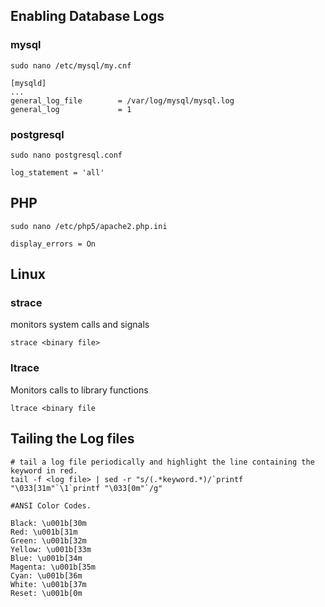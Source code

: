 ## Enabling Database Logs

### mysql
```
sudo nano /etc/mysql/my.cnf

[mysqld]
...
general_log_file        = /var/log/mysql/mysql.log
general_log             = 1
```
### postgresql
```
sudo nano postgresql.conf

log_statement = 'all'

```
## PHP 
```
sudo nano /etc/php5/apache2.php.ini

display_errors = On
```

## Linux 

### strace
monitors system calls and signals 
```
strace <binary file>
```

### ltrace
Monitors calls to library functions
```
ltrace <binary file
```

## Tailing the Log files
```
# tail a log file periodically and highlight the line containing the keyword in red. 
tail -f <log file> | sed -r "s/(.*keyword.*)/`printf "\033[31m"`\1`printf "\033[0m"`/g"

#ANSI Color Codes. 

Black: \u001b[30m
Red: \u001b[31m
Green: \u001b[32m
Yellow: \u001b[33m
Blue: \u001b[34m
Magenta: \u001b[35m
Cyan: \u001b[36m
White: \u001b[37m
Reset: \u001b[0m
```
